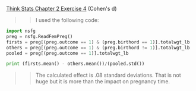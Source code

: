 [Think Stats Chapter 2 Exercise 4](http://greenteapress.com/thinkstats2/html/thinkstats2003.html#toc24) (Cohen's d)
>> I used the following code:
```python
import nsfg
preg = nsfg.ReadFemPreg()
firsts = preg[(preg.outcome == 1) & (preg.birthord == 1)].totalwgt_lb
others = preg[(preg.outcome == 1) & (preg.birthord != 1)].totalwgt_lb
pooled = preg[(preg.outcome == 1)].totalwgt_lb

print (firsts.mean() - others.mean())/(pooled.std())
```
>> The calculated effect is .08 standard deviations. That is not huge but it is more than the impact on pregnancy time.
